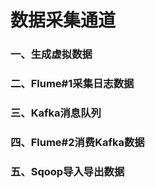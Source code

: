 # 数据采集通道

### 一、生成虚拟数据



### 二、Flume#1采集日志数据



### 三、Kafka消息队列



### 四、Flume#2消费Kafka数据



### 五、Sqoop导入导出数据




